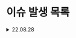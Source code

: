 # 이슈 발생 목록

<details>
<summary>22.08.28</summary>

<!-- summary 아래 한칸 공백 두어야함 -->
###   
> ### Token에서 Claim을 반환하는 함수 parseClaims() 에서 Error 발생
```java
public Claims parseClaims(String accessToken) {
    try {
        return Jwts.parserBuilder().setSigningKey(key).build().parseClaimsJwt(accessToken).getBody();
    } catch (ExpiredJwtException e) {
        return e.getClaims();
    }
}
```
**문제점 : Jwts의 내장함수 parseClaimsJwt 가 문제였음<br/>**
```java
public Claims parseClaims(String accessToken) {
    try {
        return Jwts.parserBuilder().setSigningKey(key).build().parseClaimsJws(accessToken).getBody();
    } catch (ExpiredJwtException e) {
        return e.getClaims();
    }
}
```
**해결법 : Jwts의 내장함수 parseClaimsJwt 대신 parseClaimsJws 를 사용해서 해결**

  ***
<br/>

> ### WebSecurityConfig.class 에 Bean으로 생성한 passwordEncoder를 찾지 못 함
```java
public class WebSecurityConfig extends WebSecurityConfigurerAdapter {

    ...

    @Bean
    public PasswordEncoder passwordEncoder() { return new BCryptPasswordEncoder(); }
    
    ...
    
}
```
**문제점 : WebSecurityConfigurerAdapter 를 상속받은 게 문제**
```java
public class WebSecurityConfig {

    ...

    @Bean
    public PasswordEncoder passwordEncoder() { return new BCryptPasswordEncoder(); }
    
    ...
    
}
```
**해결법 : 상속을 해제했더니 제대로 등록되서 찾는다**
  
</details>


